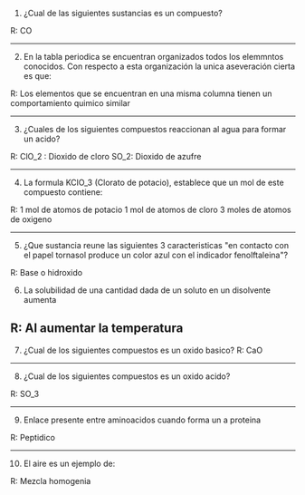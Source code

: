 1. ¿Cual de las siguientes sustancias es un compuesto? 

R: CO

--- 

2. En la tabla periodica se encuentran organizados todos los elemmntos conocidos. Con respecto a esta organización la unica aseveración cierta es que:  

R: Los elementos que se encuentran en una misma columna tienen un comportamiento quimico similar  

--- 
3. ¿Cuales de los siguientes compuestos reaccionan al agua para formar un acido? 

R: 
ClO_2 : Dioxido de cloro
SO_2: Dioxido de azufre

--- 
4. La formula KClO_3 (Clorato de potacio), establece que un mol de este compuesto contiene:

R: 1 mol de atomos de potacio
1 mol de atomos de cloro
3 moles de atomos de oxigeno 

--- 
5. ¿Que sustancia reune las siguientes 3 caracteristicas "en contacto con el papel tornasol produce un color azul con el indicador fenolftaleina"? 

R: Base o hidroxido

6. La solubilidad de una cantidad dada de un soluto en un disolvente aumenta 

R: Al aumentar la temperatura
--- 
7. ¿Cual de los siguientes compuestos es un oxido basico? 
R: CaO

--- 
8. ¿Cual de los siguientes compuestos es un oxido acido?

R: SO_3

--- 
9.  Enlace presente entre aminoacidos cuando forma un  a proteina 

R: Peptidico

--- 
10. El aire es un ejemplo de:

R: Mezcla homogenia